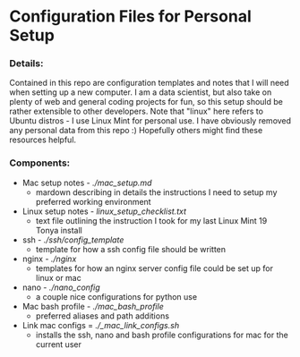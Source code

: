 # Configuration Files for Personal Setup

### Details:

Contained in this repo are configuration templates and notes that I will need when setting up a new computer.  I am a data scientist, but also take on plenty of web and general coding projects for fun, so this setup should be rather extensible to other developers. Note that "linux" here refers to Ubuntu distros - I use Linux Mint for personal use.  I have obviously removed any personal data from this repo :) Hopefully others might find these resources helpful.

### Components:
* Mac setup notes - *./mac_setup.md*
  * mardown describing in details the instructions I need to setup my preferred working environment
* Linux setup notes - *linux_setup_checklist.txt*
  * text file outlining the instruction I took for my last Linux Mint 19 Tonya install
* ssh - *./ssh/config_template*
  * template for how a ssh config file should be written
* nginx - *./nginx*
  * templates for how an nginx server config file could be set up for linux or mac
* nano - *./nano_config*
  * a couple nice configurations for python use
* Mac bash profile - *./mac_bash_profile*
  * preferred aliases and path additions
* Link mac configs = *./_mac_link_configs.sh*
  * installs the ssh, nano and bash profile configurations for mac for the current user
